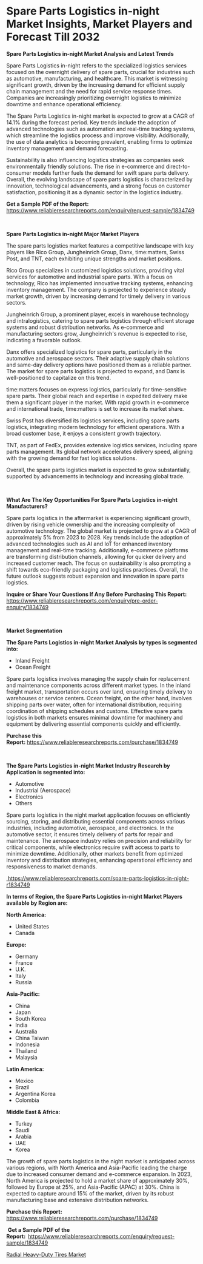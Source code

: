 <p><h1>Spare Parts Logistics in-night Market Insights, Market Players and Forecast Till 2032</h1></p><p><strong>Spare Parts Logistics in-night Market Analysis and Latest Trends</strong></p>
<p><p>Spare Parts Logistics in-night refers to the specialized logistics services focused on the overnight delivery of spare parts, crucial for industries such as automotive, manufacturing, and healthcare. This market is witnessing significant growth, driven by the increasing demand for efficient supply chain management and the need for rapid service response times. Companies are increasingly prioritizing overnight logistics to minimize downtime and enhance operational efficiency.</p><p>The Spare Parts Logistics in-night market is expected to grow at a CAGR of 14.1% during the forecast period. Key trends include the adoption of advanced technologies such as automation and real-time tracking systems, which streamline the logistics process and improve visibility. Additionally, the use of data analytics is becoming prevalent, enabling firms to optimize inventory management and demand forecasting.</p><p>Sustainability is also influencing logistics strategies as companies seek environmentally friendly solutions. The rise in e-commerce and direct-to-consumer models further fuels the demand for swift spare parts delivery. Overall, the evolving landscape of spare parts logistics is characterized by innovation, technological advancements, and a strong focus on customer satisfaction, positioning it as a dynamic sector in the logistics industry.</p></p>
<p><strong>Get a Sample PDF of the Report:&nbsp;</strong> <a href="https://www.reliableresearchreports.com/enquiry/request-sample/1834749?utm_campaign=3093&utm_medium=2&utm_source=Github&utm_content=ia&utm_term=26032025&utm_id=spare-parts-logistics-in-night">https://www.reliableresearchreports.com/enquiry/request-sample/1834749</a></p>
<p>&nbsp;</p>
<p><strong>Spare Parts Logistics in-night Major Market Players</strong></p>
<p><p>The spare parts logistics market features a competitive landscape with key players like Rico Group, Jungheinrich Group, Danx, time:matters, Swiss Post, and TNT, each exhibiting unique strengths and market positions.</p><p>Rico Group specializes in customized logistics solutions, providing vital services for automotive and industrial spare parts. With a focus on technology, Rico has implemented innovative tracking systems, enhancing inventory management. The company is projected to experience steady market growth, driven by increasing demand for timely delivery in various sectors.</p><p>Jungheinrich Group, a prominent player, excels in warehouse technology and intralogistics, catering to spare parts logistics through efficient storage systems and robust distribution networks. As e-commerce and manufacturing sectors grow, Jungheinrich's revenue is expected to rise, indicating a favorable outlook.</p><p>Danx offers specialized logistics for spare parts, particularly in the automotive and aerospace sectors. Their adaptive supply chain solutions and same-day delivery options have positioned them as a reliable partner. The market for spare parts logistics is projected to expand, and Danx is well-positioned to capitalize on this trend.</p><p>time:matters focuses on express logistics, particularly for time-sensitive spare parts. Their global reach and expertise in expedited delivery make them a significant player in the market. With rapid growth in e-commerce and international trade, time:matters is set to increase its market share.</p><p>Swiss Post has diversified its logistics services, including spare parts logistics, integrating modern technology for efficient operations. With a broad customer base, it enjoys a consistent growth trajectory.</p><p>TNT, as part of FedEx, provides extensive logistics services, including spare parts management. Its global network accelerates delivery speed, aligning with the growing demand for fast logistics solutions.</p><p>Overall, the spare parts logistics market is expected to grow substantially, supported by advancements in technology and increasing global trade.</p></p>
<p>&nbsp;</p>
<p><strong>What Are The Key Opportunities For Spare Parts Logistics in-night Manufacturers?</strong></p>
<p><p>Spare parts logistics in the aftermarket is experiencing significant growth, driven by rising vehicle ownership and the increasing complexity of automotive technology. The global market is projected to grow at a CAGR of approximately 5% from 2023 to 2028. Key trends include the adoption of advanced technologies such as AI and IoT for enhanced inventory management and real-time tracking. Additionally, e-commerce platforms are transforming distribution channels, allowing for quicker delivery and increased customer reach. The focus on sustainability is also prompting a shift towards eco-friendly packaging and logistics practices. Overall, the future outlook suggests robust expansion and innovation in spare parts logistics.</p></p>
<p><strong>Inquire or Share Your Questions If Any Before Purchasing This Report:</strong> <a href="https://www.reliableresearchreports.com/enquiry/pre-order-enquiry/1834749?utm_campaign=3093&utm_medium=2&utm_source=Github&utm_content=ia&utm_term=26032025&utm_id=spare-parts-logistics-in-night">https://www.reliableresearchreports.com/enquiry/pre-order-enquiry/1834749</a></p>
<p>&nbsp;</p>
<p><strong>Market Segmentation</strong></p>
<p><strong>The Spare Parts Logistics in-night Market Analysis by types is segmented into:</strong></p>
<p><ul><li>Inland Freight</li><li>Ocean Freight</li></ul></p>
<p><p>Spare parts logistics involves managing the supply chain for replacement and maintenance components across different market types. In the inland freight market, transportation occurs over land, ensuring timely delivery to warehouses or service centers. Ocean freight, on the other hand, involves shipping parts over water, often for international distribution, requiring coordination of shipping schedules and customs. Effective spare parts logistics in both markets ensures minimal downtime for machinery and equipment by delivering essential components quickly and efficiently.</p></p>
<p><strong>Purchase this Report:&nbsp;</strong><a href="https://www.reliableresearchreports.com/purchase/1834749?utm_campaign=3093&utm_medium=2&utm_source=Github&utm_content=ia&utm_term=26032025&utm_id=spare-parts-logistics-in-night">https://www.reliableresearchreports.com/purchase/1834749</a></p>
<p>&nbsp;</p>
<p><strong>The Spare Parts Logistics in-night Market Industry Research by Application is segmented into:</strong></p>
<p><ul><li>Automotive</li><li>Industrial (Aerospace)</li><li>Electronics</li><li>Others</li></ul></p>
<p><p>Spare parts logistics in the night market application focuses on efficiently sourcing, storing, and distributing essential components across various industries, including automotive, aerospace, and electronics. In the automotive sector, it ensures timely delivery of parts for repair and maintenance. The aerospace industry relies on precision and reliability for critical components, while electronics require swift access to parts to minimize downtime. Additionally, other markets benefit from optimized inventory and distribution strategies, enhancing operational efficiency and responsiveness to market demands.</p></p>
<p><a href="https://www.reliableresearchreports.com/spare-parts-logistics-in-night-r1834749?utm_campaign=3093&utm_medium=2&utm_source=Github&utm_content=ia&utm_term=26032025&utm_id=spare-parts-logistics-in-night">&nbsp;https://www.reliableresearchreports.com/spare-parts-logistics-in-night-r1834749</a></p>
<p><strong>In terms of Region, the Spare Parts Logistics in-night Market Players available by Region are:</strong></p>
<p>
    <p> <strong> North America: </strong>
        <ul>
            <li>United States</li>
            <li>Canada</li>
        </ul>
        </p> 
    <p> <strong> Europe: </strong>
        <ul>
            <li>Germany</li>
            <li>France</li>
            <li>U.K.</li>
            <li>Italy</li>
            <li>Russia</li>
        </ul>
        </p> 
    <p> <strong> Asia-Pacific: </strong>
        <ul>
            <li>China</li>
            <li>Japan</li>
            <li>South Korea</li>
            <li>India</li>
            <li>Australia</li>
            <li>China Taiwan</li>
            <li>Indonesia</li>
            <li>Thailand</li>
            <li>Malaysia</li>
        </ul>
        </p> 
    <p> <strong> Latin America: </strong>
        <ul>
            <li>Mexico</li>
            <li>Brazil</li>
            <li>Argentina Korea</li>
            <li>Colombia</li>
        </ul>
        </p> 
    <p> <strong> Middle East & Africa: </strong>
        <ul>
            <li>Turkey</li>
            <li>Saudi</li>
            <li>Arabia</li>
            <li>UAE</li>
            <li>Korea</li>
        </ul>
    </p>
    </p>
<p><p>The growth of spare parts logistics in the night market is anticipated across various regions, with North America and Asia-Pacific leading the charge due to increased consumer demand and e-commerce expansion. In 2023, North America is projected to hold a market share of approximately 30%, followed by Europe at 25%, and Asia-Pacific (APAC) at 30%. China is expected to capture around 15% of the market, driven by its robust manufacturing base and extensive distribution networks.</p></p>
<p><strong>Purchase this Report: </strong><a href="https://www.reliableresearchreports.com/purchase/1834749?utm_campaign=3093&utm_medium=2&utm_source=Github&utm_content=ia&utm_term=26032025&utm_id=spare-parts-logistics-in-night">https://www.reliableresearchreports.com/purchase/1834749</a></p>
<p>&nbsp;<strong>Get a Sample PDF of the Report:&nbsp;&nbsp;</strong><a href="https://www.reliableresearchreports.com/enquiry/request-sample/1834749?utm_campaign=3093&utm_medium=2&utm_source=Github&utm_content=ia&utm_term=26032025&utm_id=spare-parts-logistics-in-night">https://www.reliableresearchreports.com/enquiry/request-sample/1834749</a></p>
<p><strong></strong></p>
<p><p><a href="https://github.com/amoakuolaopa/Market-Research-Report-List-1/blob/main/radial-heavy-duty-tires-market.md?utm_campaign=3093&utm_medium=2&utm_source=Github&utm_content=ia&utm_term=26032025&utm_id=spare-parts-logistics-in-night">Radial Heavy-Duty Tires Market</a></p></p>